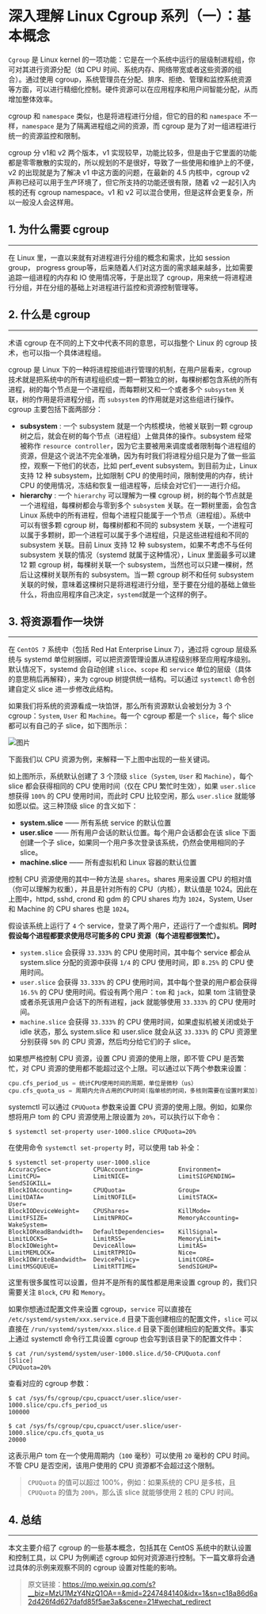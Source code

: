 # 深入理解 Linux Cgroup 系列（一）：基本概念

`Cgroup` 是 Linux kernel 的一项功能：它是在一个系统中运行的层级制进程组，你可对其进行资源分配（如 CPU 时间、系统内存、网络带宽或者这些资源的组合）。通过使用 cgroup，系统管理员在分配、排序、拒绝、管理和监控系统资源等方面，可以进行精细化控制。硬件资源可以在应用程序和用户间智能分配，从而增加整体效率。

cgroup 和 `namespace` 类似，也是将进程进行分组，但它的目的和 `namespace` 不一样，`namespace` 是为了隔离进程组之间的资源，而 cgroup 是为了对一组进程进行统一的资源监控和限制。

cgroup 分 v1和 v2 两个版本，v1 实现较早，功能比较多，但是由于它里面的功能都是零零散散的实现的，所以规划的不是很好，导致了一些使用和维护上的不便，v2 的出现就是为了解决 v1 中这方面的问题，在最新的 4.5 内核中，cgroup v2 声称已经可以用于生产环境了，但它所支持的功能还很有限，随着 v2 一起引入内核的还有 cgroup namespace。v1 和 v2 可以混合使用，但是这样会更复杂，所以一般没人会这样用。

## 1. 为什么需要 cgroup

------

在 Linux 里，一直以来就有对进程进行分组的概念和需求，比如 session group， progress group等，后来随着人们对这方面的需求越来越多，比如需要追踪一组进程的内存和 IO 使用情况等，于是出现了 cgroup，用来统一将进程进行分组，并在分组的基础上对进程进行监控和资源控制管理等。

## 2. 什么是 cgroup

------

术语 cgroup 在不同的上下文中代表不同的意思，可以指整个 Linux 的 cgroup 技术，也可以指一个具体进程组。

cgroup 是 Linux 下的一种将进程按组进行管理的机制，在用户层看来，cgroup 技术就是把系统中的所有进程组织成一颗一颗独立的树，每棵树都包含系统的所有进程，树的每个节点是一个进程组，而每颗树又和一个或者多个 `subsystem` 关联，树的作用是将进程分组，而 `subsystem` 的作用就是对这些组进行操作。cgroup 主要包括下面两部分：

- **subsystem** : 一个 subsystem 就是一个内核模块，他被关联到一颗 cgroup 树之后，就会在树的每个节点（进程组）上做具体的操作。subsystem 经常被称作 `resource controller`，因为它主要被用来调度或者限制每个进程组的资源，但是这个说法不完全准确，因为有时我们将进程分组只是为了做一些监控，观察一下他们的状态，比如 perf_event subsystem。到目前为止，Linux 支持 12 种 subsystem，比如限制 CPU 的使用时间，限制使用的内存，统计 CPU 的使用情况，冻结和恢复一组进程等，后续会对它们一一进行介绍。
- **hierarchy** : 一个 `hierarchy` 可以理解为一棵 cgroup 树，树的每个节点就是一个进程组，每棵树都会与零到多个 `subsystem` 关联。在一颗树里面，会包含 Linux 系统中的所有进程，但每个进程只能属于一个节点（进程组）。系统中可以有很多颗 cgroup 树，每棵树都和不同的 subsystem 关联，一个进程可以属于多颗树，即一个进程可以属于多个进程组，只是这些进程组和不同的 subsystem 关联。目前 Linux 支持 12 种 subsystem，如果不考虑不与任何 subsystem 关联的情况（systemd 就属于这种情况），Linux 里面最多可以建 12 颗 cgroup 树，每棵树关联一个 subsystem，当然也可以只建一棵树，然后让这棵树关联所有的 subsystem。当一颗 cgroup 树不和任何 subsystem 关联的时候，意味着这棵树只是将进程进行分组，至于要在分组的基础上做些什么，将由应用程序自己决定，`systemd`就是一个这样的例子。

## 3. 将资源看作一块饼

------

在 `CentOS 7` 系统中（包括 Red Hat Enterprise Linux 7），通过将 cgroup 层级系统与 systemd 单位树捆绑，可以把资源管理设置从进程级别移至应用程序级别。默认情况下，systemd 会自动创建 `slice`、`scope` 和 `service` 单位的层级（具体的意思稍后再解释），来为 cgroup 树提供统一结构。可以通过 `systemctl` 命令创建自定义 slice 进一步修改此结构。

如果我们将系统的资源看成一块馅饼，那么所有资源默认会被划分为 3 个 cgroup：`System`, `User` 和 `Machine`。每一个 cgroup 都是一个 `slice`，每个 slice 都可以有自己的子 slice，如下图所示：



![图片](https://mmbiz.qpic.cn/mmbiz_jpg/qFG6mghhA4aEZBic3BE14JEfwAE3icib8myLVHRyGv78zCUZUk0CMqVicOefsWiaTqWtibPcvWPxbJZDxwQtqZRqeRXw/640?wx_fmt=jpeg&tp=webp&wxfrom=5&wx_lazy=1&wx_co=1)



下面我们以 CPU 资源为例，来解释一下上图中出现的一些关键词。

如上图所示，系统默认创建了 3 个顶级 `slice`（`System`, `User` 和 `Machine`），每个 slice 都会获得相同的 CPU 使用时间（仅在 CPU 繁忙时生效），如果 `user.slice` 想获得 `100%` 的 CPU 使用时间，而此时 CPU 比较空闲，那么 `user.slice` 就能够如愿以偿。这三种顶级 slice 的含义如下：

- **system.slice** —— 所有系统 service 的默认位置
- **user.slice** —— 所有用户会话的默认位置。每个用户会话都会在该 slice 下面创建一个子 slice，如果同一个用户多次登录该系统，仍然会使用相同的子 slice。
- **machine.slice** —— 所有虚拟机和 Linux 容器的默认位置

控制 CPU 资源使用的其中一种方法是 `shares`。shares 用来设置 CPU 的相对值（你可以理解为权重），并且是针对所有的 CPU（内核），默认值是 1024。因此在上图中，httpd, sshd, crond 和 gdm 的 CPU shares 均为 `1024`，System, User 和 Machine 的 CPU shares 也是 `1024`。

假设该系统上运行了 `4` 个 service，登录了两个用户，还运行了一个虚拟机。**同时假设每个进程都要求使用尽可能多的 CPU 资源（每个进程都很繁忙）。**

- `system.slice` 会获得 `33.333%` 的 CPU 使用时间，其中每个 service 都会从 system.slice 分配的资源中获得 `1/4` 的 CPU 使用时间，即 `8.25%` 的 CPU 使用时间。
- `user.slice` 会获得 `33.333%` 的 CPU 使用时间，其中每个登录的用户都会获得 `16.5%` 的 CPU 使用时间。假设有两个用户：`tom` 和 `jack`，如果 tom 注销登录或者杀死该用户会话下的所有进程，jack 就能够使用 `33.333%` 的 CPU 使用时间。
- `machine.slice` 会获得 `33.333%` 的 CPU 使用时间，如果虚拟机被关闭或处于 idle 状态，那么 system.slice 和 user.slice 就会从这 `33.333%` 的 CPU 资源里分别获得 `50%` 的 CPU 资源，然后均分给它们的子 slice。

如果想严格控制 CPU 资源，设置 CPU 资源的使用上限，即不管 CPU 是否繁忙，对 CPU 资源的使用都不能超过这个上限。可以通过以下两个参数来设置：

```c
cpu.cfs_period_us = 统计CPU使用时间的周期，单位是微秒（us） 
cpu.cfs_quota_us = 周期内允许占用的CPU时间(指单核的时间，多核则需要在设置时累加) 
```

systemctl 可以通过 `CPUQuota` 参数来设置 CPU 资源的使用上限。例如，如果你想将用户 tom 的 CPU 资源使用上限设置为 `20%`，可以执行以下命令：

```shell
$ systemctl set-property user-1000.slice CPUQuota=20%
```

在使用命令 `systemctl set-property` 时，可以使用 tab 补全：

```shell
$ systemctl set-property user-1000.slice
AccuracySec=            CPUAccounting=          Environment=            LimitCPU=               LimitNICE=              LimitSIGPENDING=        SendSIGKILL=
BlockIOAccounting=      CPUQuota=               Group=                  LimitDATA=              LimitNOFILE=            LimitSTACK=             User=
BlockIODeviceWeight=    CPUShares=              KillMode=               LimitFSIZE=             LimitNPROC=             MemoryAccounting=       WakeSystem=
BlockIOReadBandwidth=   DefaultDependencies=    KillSignal=             LimitLOCKS=             LimitRSS=               MemoryLimit=
BlockIOWeight=          DeviceAllow=            LimitAS=                LimitMEMLOCK=           LimitRTPRIO=            Nice=
BlockIOWriteBandwidth=  DevicePolicy=           LimitCORE=              LimitMSGQUEUE=          LimitRTTIME=            SendSIGHUP=
```

这里有很多属性可以设置，但并不是所有的属性都是用来设置 cgroup 的，我们只需要关注 `Block`, `CPU` 和 `Memory`。

如果你想通过配置文件来设置 cgroup，`service` 可以直接在 `/etc/systemd/system/xxx.service.d` 目录下面创建相应的配置文件，`slice` 可以直接在 `/run/systemd/system/xxx.slice.d` 目录下面创建相应的配置文件。事实上通过 systemctl 命令行工具设置 cgroup 也会写到该目录下的配置文件中：

```shell
$ cat /run/systemd/system/user-1000.slice.d/50-CPUQuota.conf
[Slice]
CPUQuota=20%
```

查看对应的 cgroup 参数：

```shell
$ cat /sys/fs/cgroup/cpu,cpuacct/user.slice/user-1000.slice/cpu.cfs_period_us
100000

$ cat /sys/fs/cgroup/cpu,cpuacct/user.slice/user-1000.slice/cpu.cfs_quota_us
20000
```

这表示用户 tom 在一个使用周期内（`100` 毫秒）可以使用 `20` 毫秒的 CPU 时间。不管 CPU 是否空闲，该用户使用的 CPU 资源都不会超过这个限制。

> `CPUQuota` 的值可以超过 100%，例如：如果系统的 CPU 是多核，且 `CPUQuota` 的值为 `200%`，那么该 slice 就能够使用 2 核的 CPU 时间。

## 4. 总结

------

本文主要介绍了 cgroup 的一些基本概念，包括其在 CentOS 系统中的默认设置和控制工具，以 CPU 为例阐述 cgroup 如何对资源进行控制。下一篇文章将会通过具体的示例来观察不同的 cgroup 设置对性能的影响。

> 原文链接：https://mp.weixin.qq.com/s?__biz=MzU1MzY4NzQ1OA==&mid=2247484140&idx=1&sn=c18a86d6a2d426f4d627dafd85f5ae3a&scene=21#wechat_redirect

